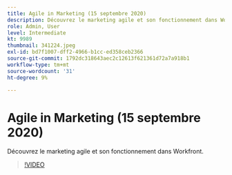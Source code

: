 ```yaml
---
title: Agile in Marketing (15 septembre 2020)
description: Découvrez le marketing agile et son fonctionnement dans Workfront. (Entre 60 et 160 caractères)
role: Admin, User
level: Intermediate
kt: 9989
thumbnail: 341224.jpeg
exl-id: bd7f1007-dff2-4966-b1cc-ed358ceb2366
source-git-commit: 1792dc318643aec2c12613f621361d72a7a918b1
workflow-type: tm+mt
source-wordcount: '31'
ht-degree: 9%

---
```


# Agile in Marketing (15 septembre 2020)

Découvrez le marketing agile et son fonctionnement dans Workfront.

>[!VIDEO](https://video.tv.adobe.com/v/341224/?quality=12&learn=on)

